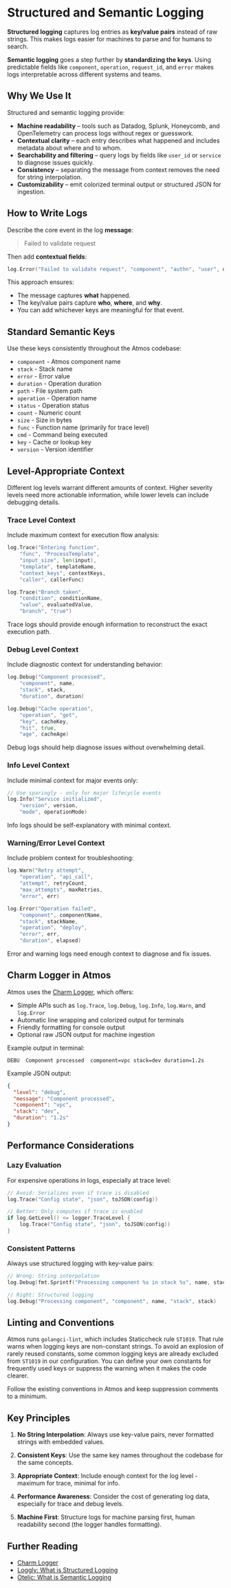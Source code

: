 # Structured and Semantic Logging

**Structured logging** captures log entries as **key/value pairs** instead of raw strings. This makes logs easier for machines to parse and for humans to search.

**Semantic logging** goes a step further by **standardizing the keys**. Using predictable fields like `component`, `operation`, `request_id`, and `error` makes logs interpretable across different systems and teams.

## Why We Use It

Structured and semantic logging provide:

- **Machine readability** – tools such as Datadog, Splunk, Honeycomb, and OpenTelemetry can process logs without regex or guesswork.
- **Contextual clarity** – each entry describes what happened and includes metadata about where and to whom.
- **Searchability and filtering** – query logs by fields like `user_id` or `service` to diagnose issues quickly.
- **Consistency** – separating the message from context removes the need for string interpolation.
- **Customizability** – emit colorized terminal output or structured JSON for ingestion.

## How to Write Logs

Describe the core event in the log **message**:

> Failed to validate request

Then add **contextual fields**:

```go
log.Error("Failed to validate request", "component", "authn", "user", userID, "error", err)
```

This approach ensures:

- The message captures **what** happened.
- The key/value pairs capture **who**, **where**, and **why**.
- You can add whichever keys are meaningful for that event.

## Standard Semantic Keys

Use these keys consistently throughout the Atmos codebase:

- `component` - Atmos component name
- `stack` - Stack name
- `error` - Error value
- `duration` - Operation duration
- `path` - File system path
- `operation` - Operation name
- `status` - Operation status
- `count` - Numeric count
- `size` - Size in bytes
- `func` - Function name (primarily for trace level)
- `cmd` - Command being executed
- `key` - Cache or lookup key
- `version` - Version identifier

## Level-Appropriate Context

Different log levels warrant different amounts of context. Higher severity levels need more actionable information, while lower levels can include debugging details.

### Trace Level Context

Include maximum context for execution flow analysis:

```go
log.Trace("Entering function",
    "func", "ProcessTemplate",
    "input_size", len(input),
    "template", templateName,
    "context_keys", contextKeys,
    "caller", callerFunc)

log.Trace("Branch taken",
    "condition", conditionName,
    "value", evaluatedValue,
    "branch", "true")
```

Trace logs should provide enough information to reconstruct the exact execution path.

### Debug Level Context

Include diagnostic context for understanding behavior:

```go
log.Debug("Component processed",
    "component", name,
    "stack", stack,
    "duration", duration)

log.Debug("Cache operation",
    "operation", "get",
    "key", cacheKey,
    "hit", true,
    "age", cacheAge)
```

Debug logs should help diagnose issues without overwhelming detail.

### Info Level Context

Include minimal context for major events only:

```go
// Use sparingly - only for major lifecycle events
log.Info("Service initialized",
    "version", version,
    "mode", operationMode)
```

Info logs should be self-explanatory with minimal context.

### Warning/Error Level Context

Include problem context for troubleshooting:

```go
log.Warn("Retry attempt",
    "operation", "api_call",
    "attempt", retryCount,
    "max_attempts", maxRetries,
    "error", err)

log.Error("Operation failed",
    "component", componentName,
    "stack", stackName,
    "operation", "deploy",
    "error", err,
    "duration", elapsed)
```

Error and warning logs need enough context to diagnose and fix issues.

## Charm Logger in Atmos

Atmos uses the [Charm Logger](https://charm.sh/blog/the-charm-logger/), which offers:

- Simple APIs such as `log.Trace`, `log.Debug`, `log.Info`, `log.Warn`, and `log.Error`
- Automatic line wrapping and colorized output for terminals
- Friendly formatting for console output
- Optional raw JSON output for machine ingestion

Example output in terminal:
```console
DEBU  Component processed  component=vpc stack=dev duration=1.2s
```

Example JSON output:
```json
{
  "level": "debug",
  "message": "Component processed",
  "component": "vpc",
  "stack": "dev",
  "duration": "1.2s"
}
```

## Performance Considerations

### Lazy Evaluation

For expensive operations in logs, especially at trace level:

```go
// Avoid: Serializes even if trace is disabled
log.Trace("Config state", "json", toJSON(config))

// Better: Only computes if trace is enabled
if log.GetLevel() <= logger.TraceLevel {
    log.Trace("Config state", "json", toJSON(config))
}
```

### Consistent Patterns

Always use structured logging with key-value pairs:

```go
// Wrong: String interpolation
log.Debug(fmt.Sprintf("Processing component %s in stack %s", name, stack))

// Right: Structured logging
log.Debug("Processing component", "component", name, "stack", stack)
```

## Linting and Conventions

Atmos runs `golangci-lint`, which includes Staticcheck rule `ST1019`. That rule warns when logging keys are non-constant strings. To avoid an explosion of rarely reused constants, some common logging keys are already excluded from `ST1019` in our configuration. You can define your own constants for frequently used keys or suppress the warning when it makes the code clearer.

Follow the existing conventions in Atmos and keep suppression comments to a minimum.

## Key Principles

1. **No String Interpolation**: Always use key-value pairs, never formatted strings with embedded values.

2. **Consistent Keys**: Use the same key names throughout the codebase for the same concepts.

3. **Appropriate Context**: Include enough context for the log level - maximum for trace, minimal for info.

4. **Performance Awareness**: Consider the cost of generating log data, especially for trace and debug levels.

5. **Machine First**: Structure logs for machine parsing first, human readability second (the logger handles formatting).

## Further Reading

- [Charm Logger](https://charm.sh/blog/the-charm-logger/)
- [Loggly: What is Structured Logging](https://www.loggly.com/use-cases/what-is-structured-logging-and-how-to-use-it/)
- [Otelic: What is Semantic Logging](https://otelic.com/en/reference-guide/what-is-semantic-logging-and-why-is-it-important)

